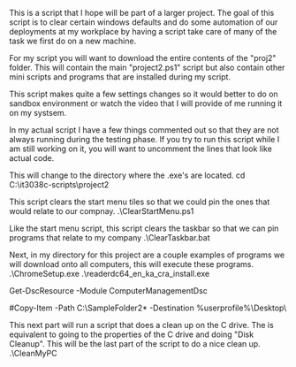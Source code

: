 This is a script that I hope will be part of a larger project. The goal of this script is to clear certain windows defaults and do some automation of our deployments at my workplace by having a script take care of many of the task we first do on a new machine.

For my script you will want to download the entire contents of the "proj2" folder. This will contain the main "project2.ps1" script but also contain other mini scripts and programs that are installed during my script.

This script makes quite a few settings changes so it would better to do on sandbox environment or watch the video that I will provide of me running it on my systsem.

In my actual script I have a few things commented out so that they are not always running during the testing phase.  If you try to run this script while I am still working on it, you will want to uncomment the lines that look like actual code.

This will change to the directory where the .exe's are located.
cd C:\it3038c-scripts\project2

This script clears the start menu tiles so that we could pin the ones that would relate to our compnay.
.\ClearStartMenu.ps1

Like the start menu script, this script clears the taskbar so that we can pin programs that relate to my company
.\ClearTaskbar.bat

Next, in my directory for this project are a couple examples of programs we will download onto all computers, this will execute these programs.
.\ChromeSetup.exe
.\readerdc64_en_ka_cra_install.exe


Get-DscResource -Module ComputerManagementDsc

#Copy-Item -Path C:\SampleFolder2\* -Destination %userprofile%\Desktop\

This next part will run a script that does a clean up on the C drive.  The is equivalent to going to the properties of the C drive and doing "Disk Cleanup".  This will be the last part of the script to do a nice clean up.
.\CleanMyPC
